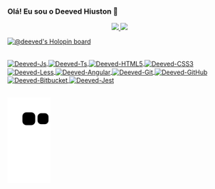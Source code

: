 ### Olá! Eu sou o Deeved Hiuston  👋

<div align="center">
  <a href="https://github.com/deeved">
  <img height="180em" src="https://github-readme-stats.vercel.app/api?username=deeved&show_icons=true&theme=tokyonight&include_all_commits=true&count_private=true"" />
   <img height="180em" src="https://github-readme-stats.vercel.app/api/top-langs/?username=deeved&layout=compact&show_icons=true&theme=tokyonight" />
  </a>
</div>

[![@deeved's Holopin board](https://holopin.me/deeved)](https://holopin.io/@deeved)

<div style="display: inline_block"><br>
  <a href="https://github.com/deeved">
  <img align="center" alt="Deeved-Js"  height="30" width="40" src="https://cdn.jsdelivr.net/gh/devicons/devicon/icons/javascript/javascript-plain.svg" />  
  <img align="center" alt="Deeved-Ts" height="30" width="40" src="https://cdn.jsdelivr.net/gh/devicons/devicon/icons/typescript/typescript-plain.svg" />
  <img align="center" alt="Deeved-HTML5" height="30" width="40" src="https://cdn.jsdelivr.net/gh/devicons/devicon/icons/html5/html5-plain.svg" />
  <img align="center" alt="Deeved-CSS3" height="30" width="40" src="https://cdn.jsdelivr.net/gh/devicons/devicon/icons/css3/css3-plain.svg" />
   <img align="center" alt="Deeved-Less" height="30" width="40" src="https://cdn.jsdelivr.net/gh/devicons/devicon/icons/less/less-plain-wordmark.svg" />
  <img align="center" alt="Deeved-Angular" height="30" width="40" src="https://cdn.jsdelivr.net/gh/devicons/devicon/icons/angularjs/angularjs-plain.svg" />
  <img align="center" alt="Deeved-Git" height="30" width="40" src="https://cdn.jsdelivr.net/gh/devicons/devicon/icons/git/git-plain.svg" />
  <img align="center" alt="Deeved-GitHub" height="30" width="40" src="https://cdn.jsdelivr.net/gh/devicons/devicon/icons/github/github-original.svg" />
  <img align="center" alt="Deeved-Bitbucket" height="30" width="40" src="https://cdn.jsdelivr.net/gh/devicons/devicon/icons/bitbucket/bitbucket-original.svg" />
  <img align="center" alt="Deeved-Jest" height="30" width="40" src="https://cdn.jsdelivr.net/gh/devicons/devicon/icons/jest/jest-plain.svg" />
</div>


##

![Snake animation](https://github.com/deeved/deeved/blob/output/github-contribution-grid-snake.svg)
